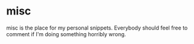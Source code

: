 misc
====

misc is the place for my personal snippets. Everybody should feel free to comment if I'm doing something horribly wrong.
